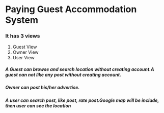# Paying Guest Accommodation System

### It has 3 views

1. Guest View
2. Owner View
3. User View

##### A Guest can browse and search location without creating account.A guest can not like any post without creating account.

##### Owner can post his/her advertise.

##### A user can search post, like post, rate post.Google map will be include, then user can see the location
